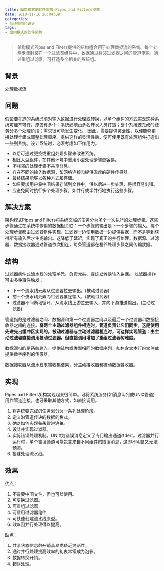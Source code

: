 ```yaml
---
title: 面向模式的软件架构-Pipes and Filters模式
date: 2018-11-16 20:04:09
categories:
- 系统架构和设计
tags:
- 面向模式的软件架构
---
```

>架构模式Pipes and Filters提供的结构适合用于处理数据流的系统。每个处理步骤封装在一个过滤器组件中，数据通过相邻过滤器之间的管道传输。通过重组过滤器，可打造多个相关的系统组。

## 背景

处理数据流

## 问题

假设要打造的系统必须对输入数据进行处理或转换，以单个组件的方式实现这种系统可能不可行，原因有多个：系统必须由多名开发人员打造；整个系统要完成的任务分多个处理阶段；需求很可能发生变化。
因此，需要提供灵活性，以便能够更换处理步骤或调整处理顺序。提供这样的灵活性后，便可使用既有处理组件打造出一些列系统。设计系统时，必须考虑如下作用力。

- 以后可通过更换或重组处理步骤来改进系统。
- 相比大型组件，在其他环境中重用小型处理步骤更容易。
- 不相邻的处理步骤不共享消息。
- 存在不同的输入数据源，如网络连接和提供温度的硬件传感器。
- 最终结果能够以各种方式和存储。
- 如果要求用户将中间结果存储到文件中，供以后进一步处理，将很容易出错。
- 应避免同时执行多个处理步骤，如并行或半并行地执行这些步骤。

## 解决方案

架构模式Pipes and Filters将系统面临的任务分为多个一次执行的处理步骤。这些步骤通过在系统中传输的数据相关联：一个步骤的输出是下一个步骤的输入。每个处理步骤都由过滤器组件实现。过滤器一边使用数据一边提供数据，而不是等到获得所有输入后才生成输出。这降低了延迟，实现了真正的并行处理。数据源、过滤器、数据接收器通过管道依次相连，每条管道都在相邻处理步骤之间传输数据。

## 结构

过滤器组件式流水线的处理单元，负责充实、提炼或转换输入数据。
过滤器操作可由多种事件触发：

- 下一个流水线元素从过滤器拉去输出。(被动过滤器)
- 前一个流水线元素向过滤器推送输入。(被动过滤器)
- 过滤器不间断地循环，从流水线上游拉去输入，并向下游推送输出。(主动过滤器)

管道指的是过滤器之间、数据源和第一个过滤器之间以及最后一个过滤器和数据接收器之间的连接。**将两个主动过滤器组件相连时，管道负责让它们同步，这是使用先进先出缓冲区实现的。被动过滤器与主动过滤器相连时，可这样实现管道：由主动过滤器直接调用被动过滤器，但直接调用增加了重组过滤器的难度。**

数据源指的是系统输入，提供结构或类型相同的数据序列，如包含文本行的文件或提供数字序列的传感器。

数据接收器从流水线末端收集结果，分主动接收器和被动数据接收器。

## 实现

Pipes and Filters架构实现起来很简单。可将系统服务(如消息队列或UNIX管道)用作管道连接，也可采取其他方式，如直接调用。

1. 将系统要完成的任务划分为一系列处理阶段。
2. 定义沿管道传递的数据的格式。
3. 确定如何实现每条管道连接。
4. 设计并实现过滤器。
5. 实际错误处理机制。UNIX为错误消息定义了专用输出通道stderr。过滤器并行运行时，单个错误通道可能包含来自不同组件的错误消息，这即不明显又无法预测。
6. 搭建处理流水线。

## 效果

优点：

1. 不需要中间文件，但也可以使用。
2. 可更换过滤器。
3. 可重组过滤器
4. 可重用过滤器组件
5. 可快速创建流水线原型。
6. 效率因并行处理得以提高。

缺点：

1. 共享状态信息的开销高昂或缺乏灵活性。
2. 通过并行处理提高效率的初衷常常成为泡影。
3. 数据转换开销。
4. 错误处理。